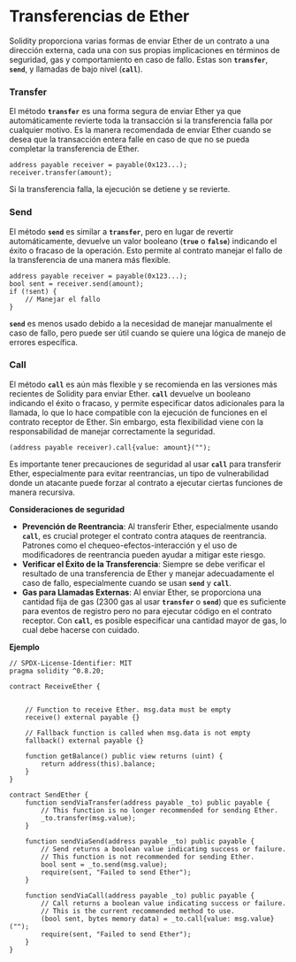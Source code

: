 # Transferencias de Ether

Solidity proporciona varias formas de enviar Ether de un contrato a una dirección externa, cada una con sus propias implicaciones en términos de seguridad, gas y comportamiento en caso de fallo. Estas son **`transfer`**, **`send`**, y llamadas de bajo nivel (**`call`**).

### **Transfer**

El método **`transfer`** es una forma segura de enviar Ether ya que automáticamente revierte toda la transacción si la transferencia falla por cualquier motivo. Es la manera recomendada de enviar Ether cuando se desea que la transacción entera falle en caso de que no se pueda completar la transferencia de Ether.

```solidity
address payable receiver = payable(0x123...);
receiver.transfer(amount);
```

Si la transferencia falla, la ejecución se detiene y se revierte.

### **Send**

El método **`send`** es similar a **`transfer`**, pero en lugar de revertir automáticamente, devuelve un valor booleano (**`true`** o **`false`**) indicando el éxito o fracaso de la operación. Esto permite al contrato manejar el fallo de la transferencia de una manera más flexible.

```solidity
address payable receiver = payable(0x123...);
bool sent = receiver.send(amount);
if (!sent) {
    // Manejar el fallo
}
```

**`send`** es menos usado debido a la necesidad de manejar manualmente el caso de fallo, pero puede ser útil cuando se quiere una lógica de manejo de errores específica.

### **Call**

El método **`call`** es aún más flexible y se recomienda en las versiones más recientes de Solidity para enviar Ether. **`call`** devuelve un booleano indicando el éxito o fracaso, y permite especificar datos adicionales para la llamada, lo que lo hace compatible con la ejecución de funciones en el contrato receptor de Ether. Sin embargo, esta flexibilidad viene con la responsabilidad de manejar correctamente la seguridad.

```solidity
(address payable receiver).call{value: amount}("");
```

Es importante tener precauciones de seguridad al usar **`call`** para transferir Ether, especialmente para evitar reentrancias, un tipo de vulnerabilidad donde un atacante puede forzar al contrato a ejecutar ciertas funciones de manera recursiva.

**Consideraciones de seguridad**

* **Prevención de Reentrancia**: Al transferir Ether, especialmente usando **`call`**, es crucial proteger el contrato contra ataques de reentrancia. Patrones como el chequeo-efectos-interacción y el uso de modificadores de reentrancia pueden ayudar a mitigar este riesgo.
* **Verificar el Éxito de la Transferencia**: Siempre se debe verificar el resultado de una transferencia de Ether y manejar adecuadamente el caso de fallo, especialmente cuando se usan **`send`** y **`call`**.
* **Gas para Llamadas Externas**: Al enviar Ether, se proporciona una cantidad fija de gas (2300 gas al usar **`transfer`** o **`send`**) que es suficiente para eventos de registro pero no para ejecutar código en el contrato receptor. Con **`call`**, es posible especificar una cantidad mayor de gas, lo cual debe hacerse con cuidado.

**Ejemplo**

```solidity
// SPDX-License-Identifier: MIT
pragma solidity ^0.8.20;

contract ReceiveEther {
    

    // Function to receive Ether. msg.data must be empty
    receive() external payable {}

    // Fallback function is called when msg.data is not empty
    fallback() external payable {}

    function getBalance() public view returns (uint) {
        return address(this).balance;
    }
}

contract SendEther {
    function sendViaTransfer(address payable _to) public payable {
        // This function is no longer recommended for sending Ether.
        _to.transfer(msg.value);
    }

    function sendViaSend(address payable _to) public payable {
        // Send returns a boolean value indicating success or failure.
        // This function is not recommended for sending Ether.
        bool sent = _to.send(msg.value);
        require(sent, "Failed to send Ether");
    }

    function sendViaCall(address payable _to) public payable {
        // Call returns a boolean value indicating success or failure.
        // This is the current recommended method to use.
        (bool sent, bytes memory data) = _to.call{value: msg.value}("");
        require(sent, "Failed to send Ether");
    }
}
```
